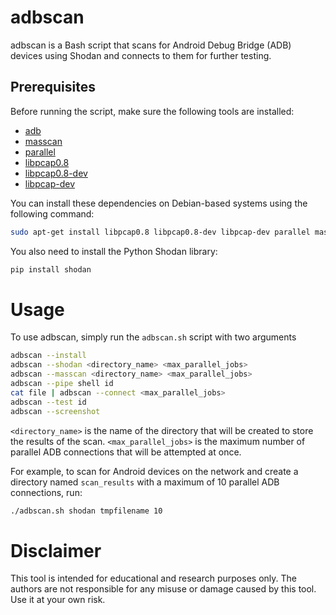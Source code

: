 # adbscan

adbscan is a Bash script that scans for Android Debug Bridge (ADB) devices using Shodan and connects to them for further testing. 

## Prerequisites

Before running the script, make sure the following tools are installed:

- [adb](https://developer.android.com/studio/command-line/adb.html)
- [masscan](https://github.com/robertdavidgraham/masscan)
- [parallel](https://www.gnu.org/software/parallel/)
- [libpcap0.8](https://packages.debian.org/stretch/libpcap0.8)
- [libpcap0.8-dev](https://packages.debian.org/stretch/libpcap0.8-dev)
- [libpcap-dev](https://packages.debian.org/stretch/libpcap-dev)





You can install these dependencies on Debian-based systems using the following command:

```sh
sudo apt-get install libpcap0.8 libpcap0.8-dev libpcap-dev parallel masscan adb -y
```

You also need to install the Python Shodan library:

```sh
pip install shodan
```
# Usage

To use adbscan, simply run the `adbscan.sh` script with two arguments
```sh
adbscan --install
adbscan --shodan <directory_name> <max_parallel_jobs>
adbscan --masscan <directory_name> <max_parallel_jobs>
adbscan --pipe shell id
cat file | adbscan --connect <max_parallel_jobs>
adbscan --test id
adbscan --screenshot
```
`<directory_name>` is the name of the directory that will be created to store the results of the scan. `<max_parallel_jobs>` is the maximum number of parallel ADB connections that will be attempted at once.

For example, to scan for Android devices on the network and create a directory named `scan_results` with a maximum of 10 parallel ADB connections, run:

```sh
./adbscan.sh shodan tmpfilename 10
```

# Disclaimer

This tool is intended for educational and research purposes only. The authors are not responsible for any misuse or damage caused by this tool. Use it at your own risk.


